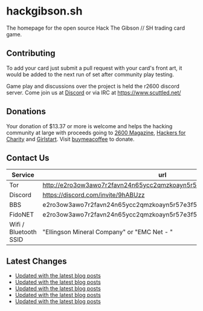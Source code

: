 # hackgibson.sh
The homepage for the open source Hack The Gibson // SH trading card game.


## Contributing

To add your card just submit a pull request with your card's front art, it would be added to the next run of set after community play testing.

Game play and discussions over the project is held the r2600 discord server. Come join us at [Discord](https://discord.com/invite/9hABUzz) or via IRC at https://www.scuttled.net/


## Donations

Your donation of $13.37 or more is welcome and helps the hacking community at large with proceeds going to [2600 Magazine](https://2600.com/), [Hackers for Charity](https://hackersforcharity.org) and [Girlstart](https://girlstart.org).  Visit [buymeacoffee](https://www.buymeacoffee.com/hackgibson.sh) to donate.


## Contact Us

Service | url
-|-
Tor | http://e2ro3ow3awo7r2favn24n65ycc2qmzkoayn5r57e3f56nvjwdcgg32ad.onion
Discord | https://discord.com/invite/9hABUzz
BBS | e2ro3ow3awo7r2favn24n65ycc2qmzkoayn5r57e3f56nvjwdcgg32ad.onion:23
FidoNET | e2ro3ow3awo7r2favn24n65ycc2qmzkoayn5r57e3f56nvjwdcgg32ad.onion:24554
Wifi / Bluetooth SSID | "Ellingson Mineral Company" or "EMC Net - <fidonet address>"

## Latest Changes
<!-- BLOG-POST-LIST:START -->
- [Updated with the latest blog posts](https://github.com/DFW2600/hackgibson.sh/commit/fc1c940a0b09f379d86406a85e18928b3224c88e)
- [Updated with the latest blog posts](https://github.com/DFW2600/hackgibson.sh/commit/6ba3e64337491193e582ce0f07753e4de4da84af)
- [Updated with the latest blog posts](https://github.com/DFW2600/hackgibson.sh/commit/2c4060a3c01b38b81881a6840eab597f9983cd16)
- [Updated with the latest blog posts](https://github.com/DFW2600/hackgibson.sh/commit/47bdad8e7698eb3f0be41d8384e90fdc9a502dae)
- [Updated with the latest blog posts](https://github.com/DFW2600/hackgibson.sh/commit/5b9c5ed2c31d934e2bf4e56fb53b562053426d94)
<!-- BLOG-POST-LIST:END -->
